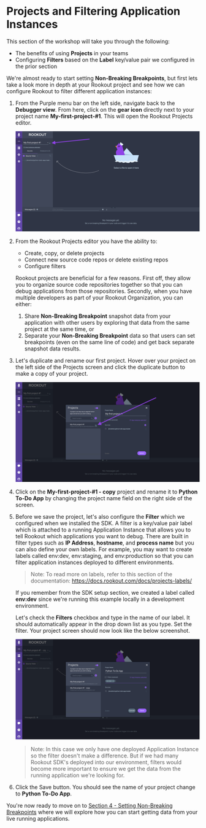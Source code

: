 # Projects and Filtering Application Instances

This section of the workshop will take you through the following:

* The benefits of using **Projects** in your teams
* Configuring **Filters** based on the **Label** key/value pair we configured in the prior section

We're almost ready to start setting **Non-Breaking Breakpoints**, but first lets take a look more in depth at your Rookout project and see how we can configure Rookout to filter different application instances:

1.  From the Purple menu bar on the left side, navigate back to the **Debugger view**.  From here, click on the **gear icon** directly next to your project name **My-first-project-#1**.  This will open the Rookout Projects editor.

    <p><img src="images/project-gear-icon.png" width="800"/><p>

2. From the Rookout Projects editor you have the ability to:

    * Create, copy, or delete projects
    * Connect new source code repos or delete existing repos
    * Configure filters

    Rookout projects are beneficial for a few reasons.  First off, they allow you to organize source code repositories together so that you can debug applications from those repositories.  Secondly, when you have multiple developers as part of your Rookout Organization, you can either:
     1) Share **Non-Breaking Breakpoint** snapshot data from your application with other users by exploring that data from the same project at the same time, or 
     2) Separate your **Non-Breaking Breakpoint** data so that users can set breakpoints (even on the same line of code) and get back separate snapshot data results.

3.  Let's duplicate and rename our first project.  Hover over your project on the left side of the Projects screen and click the duplicate button to make a copy of your project.

    <p><img src="images/duplicate-project.png" width="800"/><p>

4.  Click on the **My-first-project-#1 - copy** project and rename it to **Python To-Do App** by changing the project name field on the right side of the screen.

5.  Before we save the project, let's also configure the **Filter** which we configured when we installed the SDK.  A filter is a key/value pair label which is attached to a running Application Instance that allows you to tell Rookout which applications you want to debug.  There are built in filter types such as **IP Address**, **hostname**, and **process name** but you can also define your own labels.  For example, you may want to create labels called env:dev, env:staging, and env:production so that you can filter application instances deployed to different environments.

    > Note: To read more on labels, refer to this section of the documentation: https://docs.rookout.com/docs/projects-labels/

    If you remember from the SDK setup section, we created a label called **env:dev** since we're running this example locally in a development environment.

    Let's check the **Filters** checkbox and type in the name of our label.  It should automatically appear in the drop down list as you type.  Set the filter.  Your project screen should now look like the below screenshot.

    <p><img src="images/project-with-filter.png" width="800"/><p>

    > Note: In this case we only have one deployed Application Instance so the filter doesn't make a difference. But if we had many Rookout SDK's deployed into our environment, filters would become more important to ensure we get the data from the running application we're looking for.


6.  Click the Save button.  You should see the name of your project change to **Python To-Do App**.


You're now ready to move on to [Section 4 - Setting Non-Breaking Breakpoints](./non-breaking-breakpoints.md) where we will explore how you can start getting data from your live running applications.